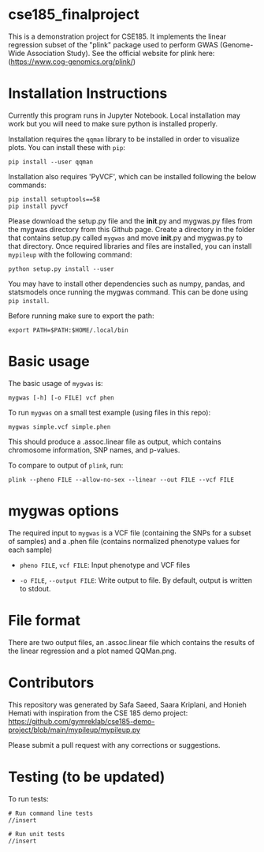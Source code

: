 # cse185_finalproject

This is a demonstration project for CSE185. It implements the linear regression subset of the "plink" package used to perform GWAS (Genome-Wide Association Study). See the official website for plink here: (https://www.cog-genomics.org/plink/)

# Installation Instructions 

Currently this program runs in Jupyter Notebook. Local installation may work but you will need to make sure python is installed properly.

Installation requires the `qqman` library to be installed in order to visualize plots. You can install these with `pip`:

```
pip install --user qqman 
```
Installation also requires 'PyVCF', which can be installed following the below commands:

```
pip install setuptools==58
pip install pyvcf
```

Please download the setup.py file and the __init__.py and mygwas.py files from the mygwas directory from this Github page. Create a directory in the folder that contains setup.py called `mygwas` and move __init__.py and mygwas.py to that directory. Once required libraries and files are installed, you can install `mypileup` with the following command:

```
python setup.py install --user
```

You may have to install other dependencies such as numpy, pandas, and statsmodels once running the mygwas command. This can be done using `pip install`.

Before running make sure to export the path:

```
export PATH=$PATH:$HOME/.local/bin
```

# Basic usage

The basic usage of `mygwas` is:

```
mygwas [-h] [-o FILE] vcf phen 
```

To run `mygwas` on a small test example (using files in this repo):
```
mygwas simple.vcf simple.phen
```

This should produce a .assoc.linear file as output, which contains chromosome information, SNP names, and p-values.

To compare to output of `plink`, run:
```
plink --pheno FILE --allow-no-sex --linear --out FILE --vcf FILE
```

# mygwas options

The required input to `mygwas` is a VCF file (containing the SNPs for a subset of samples) and a .phen file (contains normalized phenotype values for each sample) 

* `pheno FILE`, `vcf FILE`: Input phenotype and VCF files 

* `-o FILE`, `--output FILE`: Write output to file. By default, output is written to stdout.


# File format

There are two output files, an .assoc.linear file which contains the results of the linear regression and a plot named QQMan.png. 

# Contributors

This repository was generated by Safa Saeed, Saara Kriplani, and Honieh Hemati with inspiration from the CSE 185 demo project:  https://github.com/gymreklab/cse185-demo-project/blob/main/mypileup/mypileup.py 

Please submit a pull request with any corrections or suggestions.

# Testing (to be updated)

To run tests:
```
# Run command line tests
//insert 

# Run unit tests
//insert 
```



